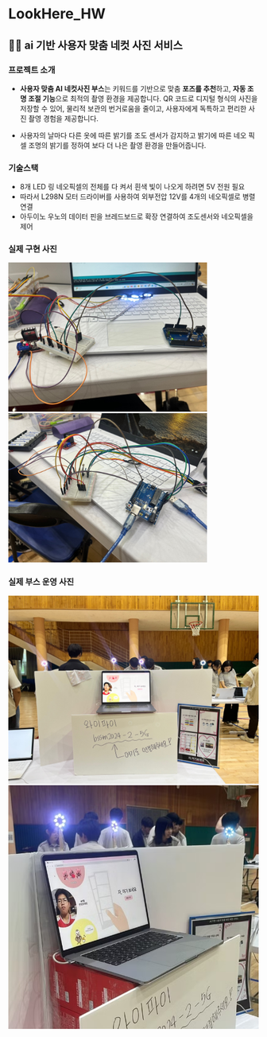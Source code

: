 # LookHere_HW
## 🤳🏻 ai 기반 사용자 맞춤 네컷 사진 서비스

### 프로젝트 소개
- **사용자 맞춤 AI 네컷사진 부스**는 키워드를 기반으로 맞춤 **포즈를 추천**하고, **자동 조명 조절 기능**으로 최적의 촬영 환경을 제공합니다. QR 코드로 디지털 형식의 사진을 저장할 수 있어, 물리적 보관의 번거로움을 줄이고, 사용자에게 독특하고 편리한 사진 촬영 경험을 제공합니다.  

- 사용자의 날마다 다른 옷에 따른 밝기를 조도 센서가 감지하고 밝기에 따른 네오 픽셀 조명의 밝기를 정하여 보다 더 나은 촬영 환경을 만들어줍니다.

### 기술스택
- 8개 LED 링 네오픽셀의 전체를 다 켜서 흰색 빛이 나오게 하려면 5V 전원 필요
- 따라서 L298N 모터 드라이버를 사용하여 외부전압 12V를 4개의 네오픽셀로 병렬 연결
- 아두이노 우노의 데이터 핀을 브레드보드로 확장 연결하여 조도센서와 네오픽셀을 제어

### 실제 구현 사진
<img src="image-2.png" width="400" height="300"/>
<img src="image-3.png" width="400" height="300"/>

### 실제 부스 운영 사진
![alt text](KakaoTalk_20240925_201827068_02.jpg)
![alt text](<KakaoTalk_20240925_201827068_05.jpg (1).png>)
